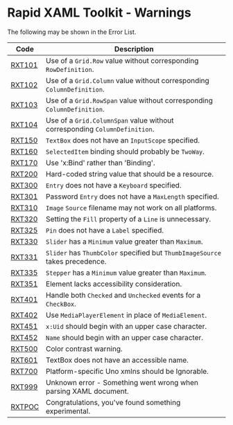 # Rapid XAML Toolkit - Warnings

The following may be shown in the Error List.

|  Code  | Description |
|--------|-------------|
| [RXT101](./RXT101.md) | Use of a `Grid.Row` value without corresponding `RowDefinition`. |
| [RXT102](./RXT102.md) | Use of a `Grid.Column` value without corresponding `ColumnDefinition`. |
| [RXT103](./RXT103.md) | Use of a `Grid.RowSpan` value without corresponding `ColumnDefinition`. |
| [RXT104](./RXT104.md) | Use of a `Grid.ColumnSpan` value without corresponding `ColumnDefinition`. |
| [RXT150](./RXT150.md) | `TextBox` does not have an `InputScope` specified. |
| [RXT160](./RXT160.md) | `SelectedItem` binding should probably be `TwoWay`. |
| [RXT170](./RXT170.md) | Use 'x:Bind' rather than 'Binding'. |
| [RXT200](./RXT200.md) | Hard-coded string value that should be a resource. |
| [RXT300](./RXT300.md) | `Entry` does not have a `Keyboard` specified. |
| [RXT301](./RXT301.md) | Password `Entry` does not have a `MaxLength` specified. |
| [RXT310](./RXT310.md) | `Image` `Source` filename may not work on all platforms. |
| [RXT320](./RXT320.md) | Setting the `Fill` property of a `Line` is unnecessary. |
| [RXT325](./RXT325.md) | `Pin` does not have a `Label` specified. |
| [RXT330](./RXT330.md) | `Slider` has a `Minimum` value greater than `Maximum`. |
| [RXT331](./RXT331.md) | `Slider` has `ThumbColor` specified but `ThumbImageSource` takes precedence. |
| [RXT335](./RXT335.md) | `Stepper` has a `Minimum` value greater than `Maximum`. |
| [RXT351](./RXT351.md) | Element lacks accessibility consideration. |
| [RXT401](./RXT401.md) | Handle both `Checked` and `Unchecked` events for a `CheckBox`. |
| [RXT402](./RXT402.md) | Use `MediaPlayerElement` in place of `MediaElement`. |
| [RXT451](./RXT451.md) | `x:Uid` should begin with an upper case character. |
| [RXT452](./RXT452.md) | `Name` should begin with an upper case character. |
| [RXT500](./RXT500.md) | Color contrast warning. |
| [RXT601](./RXT601.md) | TextBox does not have an accessible name. |
| [RXT700](./RXT700.md) | Platform-specific Uno xmlns should be Ignorable. |
| [RXT999](./RXT999.md) | Unknown error - Something went wrong when parsing XAML document. |
| [RXTPOC](./RXTPOC.md) | Congratulations, you've found something experimental. |
